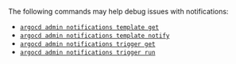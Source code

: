 The following commands may help debug issues with notifications:

* [`argocd admin notifications template get`](../../user-guide/commands/argocd_admin_notifications_template_get.md)
* [`argocd admin notifications template notify`](../../user-guide/commands/argocd_admin_notifications_template_notify.md)
* [`argocd admin notifications trigger get`](../../user-guide/commands/argocd_admin_notifications_trigger_get.md)
* [`argocd admin notifications trigger run`](../../user-guide/commands/argocd_admin_notifications_trigger_run.md)
